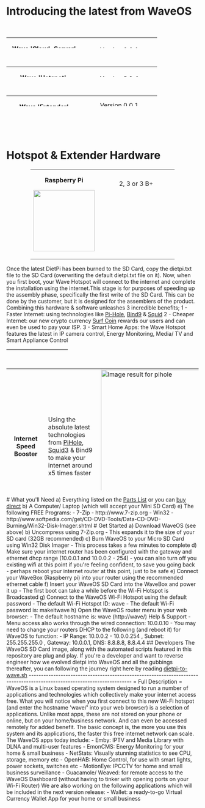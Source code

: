 <h1>Introducing the latest from WaveOS&nbsp;</h1>
<p>&nbsp;</p>
<table style="height: 27px; margin-left: auto; margin-right: auto;" width="379">
<tbody>
<tr>
<td style="width: 181px; text-align: center;" rowspan="2">
<p><strong>Wave&nbsp;</strong><strong>'Cloud-Server'</strong></p>
<p><strong><img src="https://thumb.ibb.co/hEtVE7/wave_servers.png" alt="Wave Cloud-Server" width="110" height="110" /></strong><strong>Firmware</strong></p>
</td>
<td style="width: 182px; text-align: center;">Version 0.0.1</td>
</tr>
<tr>
<td style="width: 182px; text-align: center;">
<p><a href="https://mega.nz/#!ZKYDGZiI!AhXw3_EXam4vBaWzHyjTHMpd8P4s7ZBJgcuk37s7-ao">Mirror 1 (Mega.nz)</a></p>
</td>
</tr>
</tbody>
</table>
<p>&nbsp;</p>
<table style="height: 27px; margin-left: auto; margin-right: auto;" width="379">
<tbody>
<tr style="height: 39.6042px;">
<td style="width: 181px; text-align: center; height: 131.604px;" rowspan="2">
<p><strong>Wave </strong><strong>'Hotspot'&nbsp;</strong></p>
<p><strong><img src="https://thumb.ibb.co/iKdDZ7/wave_hotspots.png" alt="Wave Hotspots" width="110" height="110" />Firmware</strong></p>
</td>
<td style="width: 182px; text-align: center; height: 39.6042px;">Version&nbsp;0.1.4</td>
</tr>
<tr style="height: 92px;">
<td style="width: 182px; text-align: center; height: 92px;"><a href="https://mega.nz/#!ZKYDGZiI!AhXw3_EXam4vBaWzHyjTHMpd8P4s7ZBJgcuk37s7-ao">Mirror 1 (Mega.nz)</a></td>
</tr>
</tbody>
</table>
<p>&nbsp;</p>
<table style="height: 27px; margin-left: auto; margin-right: auto;" width="379">
<tbody>
<tr style="height: 29.7118px;">
<td style="width: 181px; text-align: center; height: 128.712px;" rowspan="2">
<p><strong>Wave&nbsp;</strong><strong>'Extender'</strong></p>
<p><strong><img src="https://thumb.ibb.co/jAesSS/extenders.png" alt="Wave Extenders" width="110" height="110" /></strong></p>
<p><strong>Firmware</strong></p>
</td>
<td style="width: 182px; text-align: center; height: 29.7118px;">Version&nbsp;0.0.1</td>
</tr>
<tr style="height: 99px;">
<td style="width: 182px; text-align: center; height: 99px;"><a href="https://mega.nz/#!ZKYDGZiI!AhXw3_EXam4vBaWzHyjTHMpd8P4s7ZBJgcuk37s7-ao">Mirror 1 (Mega.nz)</a></td>
</tr>
</tbody>
</table>
<h1>&nbsp;</h1>
<h1>Hotspot &amp; Extender Hardware&nbsp;</h1>
<table style="margin-left: auto; margin-right: auto; width: 377.938px;">
<tbody>
<tr style="height: 39px;">
<td style="width: 158px; height: 200px;" rowspan="2">
<p style="text-align: center;"><strong>Raspberry Pi</strong></p>
<p style="text-align: center;"><strong><img src="https://image.ibb.co/fGVAYS/wave_hotspot_0_1_0.png" alt="" width="160" height="160" /></strong></p>
</td>
<td style="width: 207.938px; text-align: center; height: 39px;">2, 3 or 3 B+</td>
</tr>
<tr style="height: 80px;">
<td style="width: 207.938px; height: 80px; text-align: center;">&nbsp;</td>
</tr>
</tbody>
</table>
<p>Once the latest DietPi has been burned to the SD Card, copy the dietpi.txt file to the SD Card (overwriting the default dietpi.txt file on it). Now, when you first boot, your Wave Hotspot will connect to the internet and complete the installation using the internet.This stage is for purposes of speeding up the assembly phase, specifically the first write of the SD Card. This can be done by the customer, but it is designed for the assemblers of the product. Combining this hardware &amp; software unleashes 3 incredible benefits; 1 - Faster Internet: using technologies like <a href="https://pi-hole.net">Pi-Hole</a>, <a href="https://wiki.debian.org/Bind9">Bind9</a> &amp; <a href="https://squidproxy.org">Squid</a> 2 - Cheaper Internet: our new crypto currency <a href="#">Surf Coin</a> rewards our users and can even be used to pay your ISP. 3 - Smart Home Apps: the Wave Hotspot features the latest in IP camera control, Energy Monitoring, Media/ TV and Smart Appliance Control</p>
<table style="height: 1px; width: 32%; text-align: center; margin-right: calc(68%);">
<tbody>
<tr style="height: 18px;">
<td style="height: 18px; width: 131px;">&nbsp;</td>
<td style="text-align: center; height: 18px; width: 21.6102%;">Free</td>
<td style="text-align: center; height: 18px; width: 42.2316%;">&nbsp;Premium</td>
</tr>
<tr style="height: 32px;">
<td style="height: 32px; width: 131px; vertical-align: middle;">Speed Booster</td>
<td style="text-align: center; height: 32px; width: 21.6102%; vertical-align: middle;">&nbsp; x</td>
<td style="text-align: center; height: 32px; width: 42.2316%; vertical-align: middle;">&nbsp;x</td>
</tr>
<tr style="height: 18px;">
<td style="height: 18px; width: 131px; vertical-align: middle;">Smart Home</td>
<td style="height: 18px; width: 21.6102%; text-align: center; vertical-align: middle;">&nbsp;</td>
<td style="height: 18px; width: 42.2316%; text-align: center; vertical-align: middle;">&nbsp;x</td>
</tr>
<tr style="height: 18px;">
<td style="height: 18px; width: 131px; vertical-align: middle;">Media Library</td>
<td style="height: 18px; width: 21.6102%; text-align: center; vertical-align: middle;">&nbsp;</td>
<td style="height: 18px; width: 42.2316%; text-align: center; vertical-align: middle;">&nbsp;x</td>
</tr>
<tr style="height: 18px;">
<td style="height: 18px; width: 131px; vertical-align: middle;">IP Cameras</td>
<td style="height: 18px; width: 21.6102%; text-align: center; vertical-align: middle;">&nbsp;</td>
<td style="height: 18px; width: 42.2316%; text-align: center; vertical-align: middle;">&nbsp;x</td>
</tr>
<tr style="height: 18px;">
<td style="height: 18px; width: 131px; vertical-align: middle;">Energy Monitor</td>
<td style="height: 18px; width: 21.6102%; text-align: center; vertical-align: middle;">&nbsp;</td>
<td style="height: 18px; width: 42.2316%; text-align: center; vertical-align: middle;">&nbsp;x</td>
</tr>
<tr style="height: 18px;">
<td style="height: 18px; width: 131px; vertical-align: middle;">IPTV (USA)</td>
<td style="height: 18px; width: 21.6102%; text-align: center; vertical-align: middle;">&nbsp;</td>
<td style="height: 18px; width: 42.2316%; text-align: center; vertical-align: middle;">&nbsp;x</td>
</tr>
<tr style="height: 18px;">
<td style="height: 18px; width: 131px;">&nbsp;</td>
<td style="height: 18px; width: 21.6102%; text-align: center;">&nbsp;Free</td>
<td style="height: 18px; width: 42.2316%; text-align: center;"><a href="https://evr-solar.com/product/waveos-premium/">Subscribe Now</a></td>
</tr>
</tbody>
</table>
<p>&nbsp;</p>
<table style="height: 318px; margin-left: auto; margin-right: auto;" width="553">
<tbody>
<tr>
<td style="width: 177px; text-align: center;"><strong>Internet Speed Booster</strong></td>
<td style="width: 177px; text-align: left;">Using the absolute latest technologies from <a href="https://pi-hole.net">PiHole</a>, <a href="https://squidproxy.org">Squid3</a> &amp; Bind9 to make your internet around x5 times faster&nbsp;</td>
<td style="width: 177px;"><img style="image-rendering: crisp-edges; -ms-interpolation-mode: nearest-neighbor; min-width: auto!important; height: 400px;" src="https://i0.wp.com/pi-hole.net/wp-content/uploads/2016/12/dashboard212.png?resize=525%2C336&amp;ssl=1" alt="Image result for pihole" /></td>
</tr>
<tr>
<td style="width: 177px; text-align: center;"><strong>Smart Home Control</strong></td>
<td style="width: 177px;">The cutting edge of smart home control from <a href="https://www.openhab.org">OpenHAB</a>. Gives Wave users Wi-Fi control of everything around them e.g. Air Conditioning, Lights, Locks etc</td>
<td style="width: 177px;"><img style="image-rendering: crisp-edges; -ms-interpolation-mode: nearest-neighbor; min-width: auto!important; height: 400px;" src="https://docs.openhab.org/addons/uis/habpanel/doc/images/habpanel_screenshot1.png" alt="Image result for openhab gui" /></td>
</tr>
<tr>
<td style="width: 177px; text-align: center;"><strong>Media Library</strong></td>
<td style="width: 177px;">Todays most powerful Media Library is <a href="https://emby.media">Emby</a>, it turns your movies and music into your own personal Netflix. It even automatically locates subtitled &amp; audio in all languages</td>
<td style="width: 177px;"><img style="image-rendering: crisp-edges; -ms-interpolation-mode: nearest-neighbor; min-width: auto!important; height: 400px;" src="https://lh3.googleusercontent.com/HemYqsE8tkSnuLGd7Xil9QTtwpliOHG5-OQN5oYcA8sbWy0SYdZ2LWI9Jchknw4lDvRZmvVkCw=w640-h400-e365" alt="Image result for emby app" /></td>
</tr>
<tr>
<td style="width: 177px; text-align: center;">&nbsp;<strong>IP Cameras</strong></td>
<td style="width: 177px;">IP Cameras made very simple with <a href="https://github.com/ccrisan/motioneye/wiki">MotionEye</a>. This is by far the fastest and easiest solution, to get started with your IP Cameras</td>
<td style="width: 177px;"><img style="image-rendering: crisp-edges; -ms-interpolation-mode: nearest-neighbor; min-width: auto!important; height: 400px;" src="https://iu8cri.altervista.org/wp-content/uploads/2017/09/motioneye_3.png" alt="Image result for motioneye" /></td>
</tr>
<tr>
<td style="width: 177px; text-align: center;"><strong>Energy Monitoring</strong></td>
<td style="width: 177px;"><a href="https://emoncms.org">EmonCMS</a> transforms the way we view &amp; manage our energy consumption/&nbsp; production, with sharp and visually stunning&nbsp;graphs</td>
<td style="width: 177px;"><img style="image-rendering: crisp-edges; -ms-interpolation-mode: nearest-neighbor; min-width: auto!important; height: 400px;" src="https://emoncms.org/Modules/site/emoncms_front.png" alt="Image result for emoncms" /></td>
</tr>
<tr>
<td style="width: 177px; text-align: center;"><strong>IP HDTV</strong></td>
<td style="width: 177px;">Since the Wave Hotspot boosts your internet speed so well, it's now possible to stream HD Satellite TV from any Country in the World with just 1Mbps of speed</td>
<td style="width: 177px;"><img style="image-rendering: crisp-edges; -ms-interpolation-mode: nearest-neighbor; min-width: auto!important; height: 400px;" src="http://i.imgur.com/Y07Lpwp.png" alt="Image result for iptv emby" /></td>
</tr>
</tbody>
</table>
<p># What you'll Need a) Everything listed on the <a href="https://github.com/unclehowell/WaveOS/blob/master/parts-list.csv">Parts List</a> or you can <a href="#">buy direct</a> b) A Computer/ Laptop (which will accept your Mini SD Card) e) The following FREE Programs: - 7-Zip - http://www.7-zip.org - Win32 - http://www.softpedia.com/get/CD-DVD-Tools/Data-CD-DVD-Burning/Win32-Disk-Imager.shtml # Get Started a) Download WaveOS (see above) b) Uncompress using 7-Zip.org - This expands it to the size of your SD card (32GB recommended) c) Burn WaveOS to your Micro SD Card using Win32 Disk Imager - This process takes a few minutes to complete d) Make sure your internet router has been configured with the gateway and ethernet dhcp range (10.0.0.1 and 10.0.0.2 - 254) - you can also turn off you existing wifi at this point if you're feeling confident, to save you going back - perhaps reboot your internet router at this point, just to be safe e) Connect your WaveBox (Raspberry pi) into your router using the recommended ethernet cable f) Insert your WaveOS SD Card into the WaveBox and power it up - The first boot can take a while before the Wi-Fi Hotspot is Broadcasted g) Connect to the WaveOS Wi-Fi Hotspot using the default password - The default Wi-Fi Hotspot ID: wave - The default Wi-Fi password is: makeitwave h) Open the WaveOS router menu in your web browser: - The default hostname is: wave (http://wave/) Help &amp; Support - Menu access also works through the wired connection: 10.0.0.10 - You may need to change your routers DHCP to the following (and reboot it) for WaveOS to function: - IP Range: 10.0.0.2 - 10.0.0.254 , Subnet: 255.255.255.0 , Gateway: 10.0.0.1, DNS: 8.8.8.8, 8.8.4.4 ## Developers The WaveOS SD Card image, along with the automated scripts featured in this repository are plug and play. If you're a developer and want to reverse engineer how we evolved dietpi into WaveOS and all the gubbings thereafter, you can following the journey right here by reading <a href="https://github.com/unclehowell/WaveOS/blob/master/dietpi-to-wave.sh">dietpi-to-wave.sh</a> ------------------------------------------------------------------------------------------------------------------------ = Full Description = WaveOS is a Linux based operating system designed to run a number of applications and technologies which collectively make your internet access free. What you will notice when you first connect to this new Wi-Fi hotspot (and enter the hostname 'wave/' into your web browser) is a selection of applications. Unlike most apps, these are not stored on your phone or online, but on your home/business network. And can even be accessed remotely for added benefit. The basic concept is, the more you use this system and its applications, the faster this free internet network can scale. The WaveOS apps today include: - Emby: IPTV and Media Library with DLNA and multi-user features - EmonCMS: Energy Monitoring for your home &amp; small business - NetStats: Visually stunning statistics to see CPU, storage, memory etc - OpenHAB: Home Control, for use with smart lights, power sockets, switches etc - MotionEye: IPCCTV for home and small business surveillance - Guacamole/ Weaved: for remote access to the WaveOS Dashboard (without having to tinker with opening ports on your Wi-Fi Router) We are also working on the following applications which will be included in the next version release: - Wallet: a ready-to-go Virtual Currency Wallet App for your home or small business</p>
